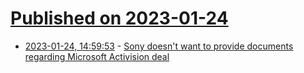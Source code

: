 # [Published on 2023-01-24](index.md)

* [2023-01-24, 14:59:53](https://news.ycombinator.com/item?id=34504362) - [Sony doesn't want to provide documents regarding Microsoft Activision deal](http://www.fosspatents.com/2023/01/sony-doesnt-want-to-provide-documents.html)
